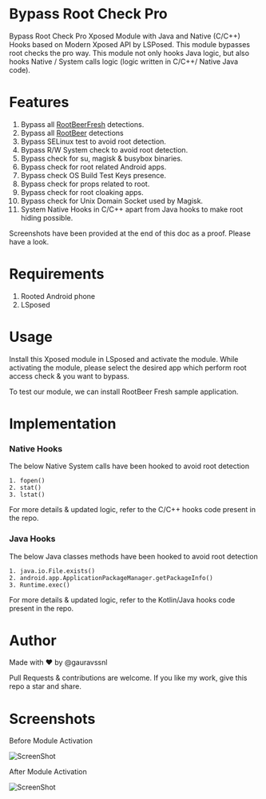 # Bypass Root Check Pro

Bypass Root Check Pro Xposed Module with Java and Native (C/C++) Hooks based on Modern Xposed API by LSPosed. This module bypasses root checks the pro way. This module not only hooks Java logic, but also hooks Native / System calls logic (logic written in C/C++/ Native Java code).

# Features

1. Bypass all  [RootBeerFresh](https://github.com/KimChangYoun/rootbeerFresh) detections.
2. Bypass all [RootBeer](https://github.com/scottyab/rootbeer) detections 
3. Bypass SELinux test to avoid root detection.
4. Bypass R/W System check to avoid root detection.
5. Bypass check for su, magisk & busybox binaries.
6. Bypass check for root related Android apps.
7. Bypass check OS Build Test Keys presence.
8. Bypass check for props related to root.
9. Bypass check for root cloaking apps.
10. Bypass check for Unix Domain Socket used by Magisk.
11. System Native Hooks in C/C++ apart from Java hooks to make root hiding possible.

Screenshots have been provided at the end of this doc as a proof. Please have a look.

# Requirements
1. Rooted Android phone
2. LSposed 

# Usage

Install this Xposed module in LSposed and activate the module. While activating the module, please select the desired app which perform root access check & you want to bypass.

To test our module, we can install RootBeer Fresh sample application.

# Implementation

###  Native Hooks

The below Native System calls have been hooked to avoid root detection

    1. fopen()
    2. stat()
    3. lstat()


For more details & updated logic, refer to the C/C++ hooks code present in the repo.

### Java Hooks

The below Java classes methods have been hooked to avoid root detection

    1. java.io.File.exists()
    2. android.app.ApplicationPackageManager.getPackageInfo()
    3. Runtime.exec()

For more details & updated logic, refer to the Kotlin/Java hooks code present in the repo.

# Author

Made with ❤️ by @gauravssnl

Pull Requests & contributions are welcome. If you like my work, give this repo a star and share.

# Screenshots

Before Module Activation 

![ScreenShot](https://github.com/gauravssnl/BypassRootCheckPro/blob/main/screenshots/before.png)

After Module Activation

![ScreenShot](https://github.com/gauravssnl/BypassRootCheckPro/blob/main/screenshots/after.png)